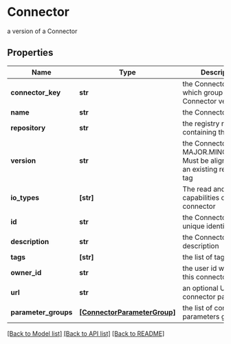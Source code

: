 # Connector

a version of a Connector

## Properties
Name | Type | Description | Notes
------------ | ------------- | ------------- | -------------
**connector_key** | **str** | the Connector key which group Connector versions | 
**name** | **str** | the Connector name | 
**repository** | **str** | the registry repository containing the image | 
**version** | **str** | the Connector version MAJOR.MINOR.PATCH. Must be aligned with an existing repository tag | 
**io_types** | **[str]** | The read and write capabilities of connector | 
**id** | **str** | the Connector version unique identifier | [optional] [readonly] 
**description** | **str** | the Connector description | [optional] 
**tags** | **[str]** | the list of tags | [optional] 
**owner_id** | **str** | the user id which own this connector version | [optional] [readonly] 
**url** | **str** | an optional URL link to connector page | [optional] 
**parameter_groups** | [**[ConnectorParameterGroup]**](ConnectorParameterGroup.md) | the list of connector parameters groups | [optional] 

[[Back to Model list]](../README.md#documentation-for-models) [[Back to API list]](../README.md#documentation-for-api-endpoints) [[Back to README]](../README.md)


